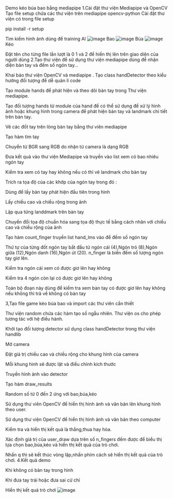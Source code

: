 Demo kéo búa bao bằng mediapipe
1.Cài đặt thư viện Mediapipe và OpenCV
Tạo file setup chứa các thư viện trên
mediapipe
opencv-python
Cài đặt thư viện có trong file setup

pip install -r setup

Tìm kiếm hình ảnh dùng để training AI
![image](https://github.com/user-attachments/assets/ccb786ad-cdac-4116-aac9-1d4bc262d786)
Bao	
![image](https://github.com/user-attachments/assets/e3a66ef2-dee7-4db7-91ff-03d6db072bfa)
Búa 
![image](https://github.com/user-attachments/assets/6675090f-1ece-45d1-b229-3dea9e121436)
Kéo

Đặt tên cho từng file lần lượt là 0 1 và 2 để hiển thị lên trên giao diện của người dùng
2.Tạo thư viện để sử dụng thư viện mediapipe dùng để nhận diện bàn tay và đếm số ngón tay…
 
 
Khai báo thư viện OpenCV và mediapipe
 .
Tạo class handDetector theo kiểu hướng đối tượng để dễ quản lí code 

  
Tạo module hands để phát hiện và theo dõi bàn tay trong Thư viện mediapipe.

 
Tạo đối tượng hands từ module của hand để có thể sử dụng để xử lý hình ảnh hoặc khung hình trong camera để phát hiện bàn tay và landmark chi tiết trên bàn tay.

 
Vẽ các đốt tay trên lòng bàn tay bằng thư viên mediapipe

 
Tạo hàm tìm tay

 
Chuyển từ BGR sang RGB do nhận từ camera là dạng RGB

 
Đưa kết quả vào thư viện Mediapipe và truyền vào list xem có bao nhiêu ngón tay

 
Kiểm tra xem có tay hay không nếu có thì vẽ landmark cho bàn tay


 
Trích ra tọa độ của các khớp của ngón tay trong đó :
 
Dùng để lấy bàn tay phát hiện đầu tiên trong hình 
 
Lấy chiều cao và chiều rộng trong ảnh 
 
Lặp qua từng landdmark trên bàn tay
 
Chuyển đổi tọa độ chuẩn hóa sang tọa độ thực tế bằng cách nhân với chiều cao và chiều rộng của ảnh
 
Tạo hàm count_finger truyền list hand_lms vào để đếm số ngón tay
 
Thứ tự của từng đốt ngón tay bắt đầu từ ngón cái (4),Ngón trỏ (8),Ngón giữa (12),Ngón danh (16),Ngón út (20).
n_finger là biến đếm số lượng ngón tay giơ lên.
 
Kiểm tra ngón cái xem có được giơ lên hay không
 
Kiểm tra 4 ngón còn lại có được giơ lên hay không

 
Toàn bộ đoạn này dùng để kiểm tra xem bàn tay có được giơ lên hay không nếu không thì trả về không có bàn tay

3,Tạo file game kéo búa bao và import các thư viên cần thiết 
 
Thư viện random chứa các hàm tạo số ngẫu nhiên.
Thư viện os cho phép tương tác với hệ điều hành.

 
Khởi tạo đối tượng detector sử dụng class handDetector trong thư viện handlib 
 
Mở camera
 
Đặt giá trị chiều cao và chiều rộng cho khung hình của camera
 
Mỗi khung hình sẽ được lật và điều chỉnh kích thước 
 
Truyền hình ảnh vào detector
 
Tạo hàm draw_results 
 
Random số từ 0 đến 2 ứng với bao,búa,kéo
 
Sử dụng thư viên OpenCV để hiển thị hình ảnh và văn bản  lên khung hình theo user.
 
Sử dụng thư viện OpenCV để hiển thị hình ảnh và văn bản theo computer

 
Kiểm tra và hiển thị kết quả là thắng,thua hay hòa.



 
Xác định giá trị của user_draw dựa trên số n_fingers đếm được để biểu thị lựa chọn bao,búa,kéo và hiển thị kết quả của trò chơi.

 
Nhấn q thì sẽ kết thúc vòng lặp,nhấn phím cách sẽ hiển thị kết quả của trò chơi.
4.Kết quả demo
 
Khi không có bàn tay trong hình

 
Khi đưa tay trái hoặc đưa sai cử chỉ

 
Hiển thị kết quả trò chơi 
![image](https://github.com/user-attachments/assets/9805f771-455c-423a-a80d-fb6cc825052b)

